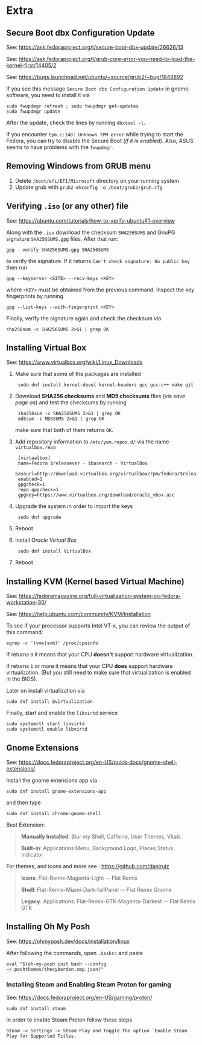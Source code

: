 # Extra

## Secure Boot dbx Configuration Update

See: <https://ask.fedoraproject.org/t/secure-boot-dbx-update/26626/13>

See: <https://ask.fedoraproject.org/t/grub-core-error-you-need-to-load-the-kernel-first/14405/2>

See: <https://bugs.launchpad.net/ubuntu/+source/grub2/+bug/1848892>

If you see this message `Secure Boot dbx Configuration Update` in gnome-software, you need to install it via

    sudo fwupdmgr refresh ; sudo fwupdmgr get-updates
    sudo fwupdmgr update

After the update, check the lines by running `dbxtool -l`.

If you encounter `tpm.c:148: Unknown TPM error` while trying to start the Fedora, you can try to disable the Secure Boot (*if it is enabled*). Also, ASUS seems to have problems with the `fwupdmgr.`

## Removing Windows from GRUB menu

1) Delete `/boot/efi/EFI/Microsoft` directory on your running system
2) Update grub with `grub2-mkconfig -o /boot/grub2/grub.cfg`

## Verifying `.iso` (or any other) file

See: <https://ubuntu.com/tutorials/how-to-verify-ubuntu#1-overview>

Along with the `.iso` download the checksum `SHA256SUMS` and GnuPG signature `SHA256SUMS.gpg` files. After that run:

    gpg --verify SHA256SUMS.gpg SHA256SUMS
to verify the signature. If it returns `Can't check signature: No public key` then run

    gpg --keyserver <SITE> --recv-keys <KEY>
where `<KEY>` must be obtained from the previous command. Inspect the key fingerprints by running

    gpg --list-keys --with-fingerprint <KEY>
Finally, verify the signature again and check the checksum via

    sha256sum -c SHA256SUMS 2>&1 | grep OK

## Installing Virtual Box

See: <https://www.virtualbox.org/wiki/Linux_Downloads>

1) Make sure that some of the packages are installed

        sudo dnf install kernel-devel kernel-headers gcc gcc-c++ make git

2) Download **SHA256 checksums** and **MD5 checksums** files (via *save page as*) and test the checksums by running

        sha256sum -c SHA256SUMS 2>&1 | grep OK
        md5sum -c MD5SUMS 2>&1 | grep OK

    make sure that both of them returns `OK`.
3) Add repository information to `/etc/yum.repos.d/` via the name `virtualbox.repo`

        [virtualbox]
        name=Fedora $releasever - $basearch - VirtualBox
        baseurl=http://download.virtualbox.org/virtualbox/rpm/fedora/$releasever/$basearch
        enabled=1
        gpgcheck=1
        repo_gpgcheck=1
        gpgkey=https://www.virtualbox.org/download/oracle_vbox.asc

4) Upgrade the system in order to import the keys

        sudo dnf upgrade
5) Reboot
6) Install *Oracle Virtual Box*

        sudo dnf install VirtualBox
7) Reboot

## Installing KVM (Kernel based Virtual Machine)

See: <https://fedoramagazine.org/full-virtualization-system-on-fedora-workstation-30/>

See: <https://help.ubuntu.com/community/KVM/Installation>

To see if your processor supports Intel VT-x, you can review the output of this command:

    egrep -c '(vmx|svm)' /proc/cpuinfo

If returns `0` it means that your CPU **doesn't** support hardware virtualization.

If returns `1` or more it means that your CPU **does** support hardware virtualization. (But you still need to make sure that virtualization is enabled in the BIOS).

Later on install virtualization via

    sudo dnf install @virtualization

Finally, start and enable the `libvirtd` service

    sudo systemctl start libvirtd
    sudo systemctl enable libvirtd

## Gnome Extensions

See: <https://docs.fedoraproject.org/en-US/quick-docs/gnome-shell-extensions/>

Install the gnome extensions app via

    sudo dnf install gnome-extensions-app

and then type

    sudo dnf install chrome-gnome-shell

Best Extension:

>**Manually Installed**: Blur my Shell, Caffeine, User Themes, Vitals
>
>**Built-in**: Applications Menu, Background Logo, Places Status Indicator

For themes, and icons and more see : <https://github.com/daniruiz>

>**Icons**: Flat-Remix-Magenta-Light -- Flat Remix
>
>**Shell**: Flat-Remix-Miami-Dark-fullPanel -- Flat Remix Gnome
>
>**Legacy**: Applications: Flat-Remix-GTK-Magenta-Darkest -- Flat Remix GTK

## Installing Oh My Posh

See: <https://ohmyposh.dev/docs/installation/linux>

After following the commands, open `.bashrc` and paste

    eval "$(oh-my-posh init bash --config ~/.poshthemes/thecyberden.omp.json)"

### Installing Steam and Enabling Steam Proton for gaming

See: <https://docs.fedoraproject.org/en-US/gaming/proton/>

    sudo dnf install steam

In order to enable Steam Proton follow these steps

    Steam -> Settings -> Steam Play and toggle the option `Enable Steam Play for Supported Titles.
